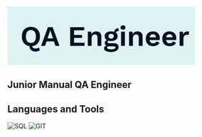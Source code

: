 ![Header](https://github.com/Viantonova25/Viantonova25/blob/main/1.PNG)

## Junior Manual QA Engineer

## Languages and Tools
![SQL](https://img.shields.io/badge/-SQL-090909?style=for-the-badge&logo=sql&logoColor=47C5FB)
![GIT](https://img.shields.io/badge/-GIT-090909?style=for-the-badge&logo=git&logoColor=097CDB)
